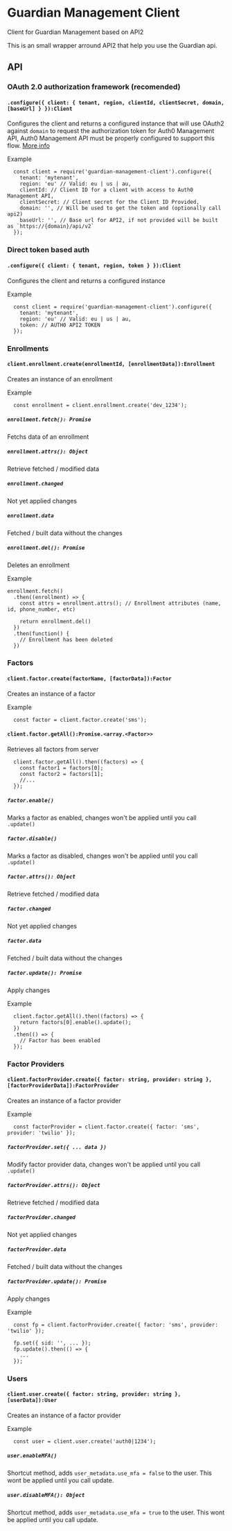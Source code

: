 # Guardian Management Client
Client for Guardian Management based on API2

This is an small wrapper arround API2 that help you use the Guardian api.

## API

### OAuth 2.0 authorization framework (recomended)
#### `.configure({ client: { tenant, region, clientId, clientSecret, domain, [baseUrl] } }):Client`
Configures the client and returns a configured instance that will use
OAuth2 against `domain` to request the authorization token for
Auth0 Management API, Auth0 Management API must be properly configured
to support this flow. [More info](https://auth0.com/docs/api-auth) 

Example
```
  const client = require('guardian-management-client').configure({
    tenant: 'mytenant',
    region: 'eu' // Valid: eu | us | au,
    clientId: // Client ID for a client with access to Auth0 Management API,
    clientSecret: // Client secret for the Client ID Provided,
    domain: '', // Will be used to get the token and (optionally call api2)
    baseUrl: '', // Base url for API2, if not provided will be built as `https://{domain}/api/v2`
  });
```

### Direct token based auth
#### `.configure({ client: { tenant, region, token } }):Client`
Configures the client and returns a configured instance

Example
```
  const client = require('guardian-management-client').configure({
    tenant: 'mytenant',
    region: 'eu' // Valid: eu | us | au,
    token: // AUTH0 API2 TOKEN
  });
```

### Enrollments
#### `client.enrollment.create(enrollmentId, [enrollmentData]):Enrollment`
Creates an instance of an enrollment

Example
```
  const enrollment = client.enrollment.create('dev_1234');
```

##### `enrollment.fetch(): Promise`
Fetchs data of an enrollment

##### `enrollment.attrs(): Object`
Retrieve fetched / modified data

##### `enrollment.changed`
Not yet applied changes

##### `enrollment.data`
Fetched / built data without the changes

##### `enrollment.del(): Promise`
Deletes an enrollment

Example
```
enrollment.fetch()
  .then((enrollment) => {
    const attrs = enrollment.attrs(); // Enrollment attributes (name, id, phone_number, etc)

    return enrollment.del()
  })
  .then(function() {
    // Enrollment has been deleted
  })
```

### Factors
#### `client.factor.create(factorName, [factorData]):Factor`
Creates an instance of a factor

Example
```
  const factor = client.factor.create('sms');
```

#### `client.factor.getAll():Promise.<array.<Factor>>`
Retrieves all factors from server

```
  client.factor.getAll().then((factors) => {
    const factor1 = factors[0];
    const factor2 = factors[1];
    //...
  });
```

##### `factor.enable()`
Marks a factor as enabled, changes won't be applied until you call `.update()`

##### `factor.disable()`
Marks a factor as disabled, changes won't be applied until you call `.update()`

##### `factor.attrs(): Object`
Retrieve fetched / modified data

##### `factor.changed`
Not yet applied changes

##### `factor.data`
Fetched / built data without the changes

##### `factor.update(): Promise`
Apply changes

Example
```
  client.factor.getAll().then((factors) => {
    return factors[0].enable().update();
  })
  .then(() => {
    // Factor has been enabled
  });
```

### Factor Providers
#### `client.factorProvider.create({ factor: string, provider: string }, [factorProviderData]):FactorProvider`
Creates an instance of a factor provider

Example
```
  const factorProvider = client.factor.create({ factor: 'sms', provider: 'twilio' });
```

##### `factorProvider.set({ ... data })`
Modify factor provider data, changes won't be applied until you call `.update()`

##### `factorProvider.attrs(): Object`
Retrieve fetched / modified data

##### `factorProvider.changed`
Not yet applied changes

##### `factorProvider.data`
Fetched / built data without the changes

##### `factorProvider.update(): Promise`
Apply changes

Example
```
  const fp = client.factorProvider.create({ factor: 'sms', provider: 'twilio' });

  fp.set({ sid: '', ... });
  fp.update().then(() => {
    ...
  });
```

### Users
#### `client.user.create({ factor: string, provider: string }, [userData]):User`
Creates an instance of a factor provider

Example
```
  const user = client.user.create('auth0|1234');
```

##### `user.enableMFA()`
Shortcut method, adds `user_metadata.use_mfa = false` to the user. This wont be applied until you call update.

##### `user.disableMFA(): Object`
Shortcut method, adds `user_metadata.use_mfa = true` to the user. This wont be applied until you call update.
